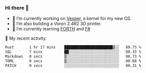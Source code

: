 ### Hi there 👋

<!--
**berkus/berkus** is a ✨ _special_ ✨ repository because its `README.md` (this file) appears on your GitHub profile.

Here are some ideas to get you started:

- 🔭 I’m currently working on ...
- 🌱 I’m currently learning ...
- 👯 I’m looking to collaborate on ...
- 🤔 I’m looking for help with ...
- 💬 Ask me about ...
- 📫 How to reach me: ...
- 😄 Pronouns: ...
- ⚡ Fun fact: ...
-->

- 🔭 I’m currently working on [Vesper](https://github.com/metta-systems/vesper), a kernel for my new OS.
- 🔭 I’m also building a Voron 2.4R2 3D printer.
- 🌱 I’m currently learning [FORTH](http://forth.com/starting-forth/) and [F#](https://fsharpforfunandprofit.com/)

💼 My recent activity:

<!--START_SECTION:waka-->

```txt
Rust       1 hr 17 mins    ██████████████████████▒░░   89.73 %
SQL        7 mins          ██░░░░░░░░░░░░░░░░░░░░░░░   08.33 %
Markdown   0 secs          ▒░░░░░░░░░░░░░░░░░░░░░░░░   00.73 %
TOML       0 secs          ▒░░░░░░░░░░░░░░░░░░░░░░░░   00.68 %
PATCH      0 secs          ░░░░░░░░░░░░░░░░░░░░░░░░░   00.31 %
```

<!--END_SECTION:waka-->
